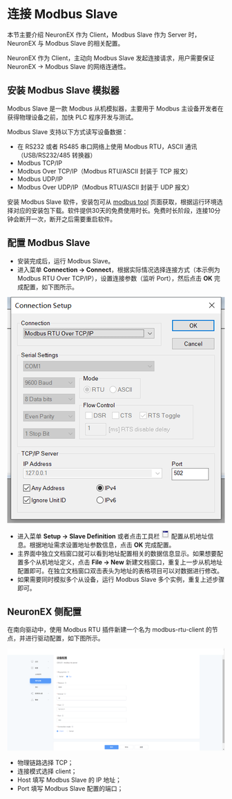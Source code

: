 # 连接 Modbus Slave

本节主要介绍 NeuronEX 作为 Client，Modbus Slave 作为 Server 时，NeuronEX  与 Modbus Slave 的相关配置。

NeuronEX  作为 Client，主动向 Modbus Slave 发起连接请求，用户需要保证 NeuronEX  -> Modbus Slave 的网络连通性。

## 安装 Modbus Slave 模拟器

Modbus Slave 是一款 Modbus 从机模拟器，主要用于 Modbus 主设备开发者在获得物理设备之前，加快 PLC 程序开发与测试。

Modbus Slave 支持以下方式读写设备数据：
* 在 RS232 或者 RS485 串口网络上使用 Modbus RTU，ASCII 通讯（USB/RS232/485 转换器）
* Modbus TCP/IP
* Modbus Over TCP/IP（Modbus RTU/ASCII 封装于 TCP 报文）
* Modbus UDP/IP
* Modbus Over UDP/IP（Modbus RTU/ASCII 封装于 UDP 报文）

安装 Modbus Slave 软件，安装包可从 [modbus tool](https://www.modbustools.com/download.html) 页面获取，根据运行环境选择对应的安装包下载。软件提供30天的免费使用时长。免费时长阶段，连接10分钟会断开一次，断开之后需要重启软件。

## 配置 Modbus Slave

* 安装完成后，运行 Modbus Slave。
* 进入菜单 **Connection -> Connect**，根据实际情况选择连接方式（本示例为 Modbus RTU Over TCP/IP），设置连接参数（监听 Port），然后点击 **OK** 完成配置，如下图所示。

![modbus-slave-rtu-connection-setup](./assets/modbus-slave-rtu-connection-setup.png)

* 进入菜单 **Setup -> Slave Definition** 或者点击工具栏 ![Slave Definition](./assets/mbpoll-definition-button.png) 配置从机地址信息。根据地址需求设置地址参数信息，点击 **OK** 完成配置。
* 主界面中独立文档窗口就可以看到地址配置相关的数据信息显示。如果想要配置多个从机地址定义，点击 **File -> New** 新建文档窗口，重复上一步从机地址配置即可。在独立文档窗口双击表头为地址的表格项目可以对数据进行修改。
* 如果需要同时模拟多个从设备，运行 Modbus Slave 多个实例，重复上述步骤即可。

## NeuronEX 侧配置

在南向驱动中，使用 Modbus RTU 插件新建一个名为 modbus-rtu-client 的节点，并进行驱动配置，如下图所示。

![ecp-edge-rtu-client-config](./assets/ecpedge-rtu-client-config.png)

* 物理链路选择 TCP；
* 连接模式选择 client；
* Host 填写 Modbus Slave 的 IP 地址；
* Port 填写 Modbus Slave 配置的端口；